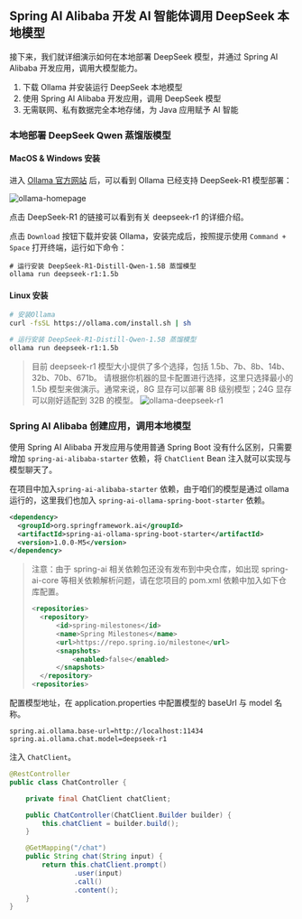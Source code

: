 ## Spring AI Alibaba 开发 AI 智能体调用 DeepSeek 本地模型
接下来，我们就详细演示如何在本地部署 DeepSeek 模型，并通过 Spring AI Alibaba 开发应用，调用大模型能力。

1. 下载 Ollama 并安装运行 DeepSeek 本地模型
2. 使用 Spring AI Alibaba 开发应用，调用 DeepSeek 模型
3. 无需联网、私有数据完全本地存储，为 Java 应用赋予 AI 智能

### 本地部署 DeepSeek Qwen 蒸馏版模型

#### MacOS & Windows 安装
进入 [Ollama 官方网站](https://ollama.com/) 后，可以看到 Ollama 已经支持 DeepSeek-R1 模型部署：

![ollama-homepage](https://java2ai.com/img/blog/deepseek/ollama-homepage.png)

点击 DeepSeek-R1 的链接可以看到有关 deepseek-r1 的详细介绍。

点击 `Download` 按钮下载并安装 Ollama，安装完成后，按照提示使用 `Command + Space` 打开终端，运行如下命令：

```shell
# 运行安装 DeepSeek-R1-Distill-Qwen-1.5B 蒸馏模型
ollama run deepseek-r1:1.5b
```

#### Linux 安装

```bash
# 安装Ollama
curl -fsSL https://ollama.com/install.sh | sh

# 运行安装 DeepSeek-R1-Distill-Qwen-1.5B 蒸馏模型
ollama run deepseek-r1:1.5b
```

> 目前 deepseek-r1 模型大小提供了多个选择，包括 1.5b、7b、8b、14b、32b、70b、671b。
> 请根据你机器的显卡配置进行选择，这里只选择最小的 1.5b 模型来做演示。通常来说，8G 显存可以部署 8B 级别模型；24G 显存可以刚好适配到 32B 的模型。
> ![ollama-deepseek-r1](/img/blog/deepseek/ollama-deepseek-r1-distill.png)

### Spring AI Alibaba 创建应用，调用本地模型

使用 Spring AI Alibaba 开发应用与使用普通 Spring Boot 没有什么区别，只需要增加 `spring-ai-alibaba-starter` 依赖，将 `ChatClient` Bean 注入就可以实现与模型聊天了。

在项目中加入`spring-ai-alibaba-starter` 依赖，由于咱们的模型是通过 ollama 运行的，这里我们也加入 `spring-ai-ollama-spring-boot-starter` 依赖。

```xml
<dependency>
  <groupId>org.springframework.ai</groupId>
  <artifactId>spring-ai-ollama-spring-boot-starter</artifactId>
  <version>1.0.0-M5</version>
</dependency>
```


> 注意：由于 spring-ai 相关依赖包还没有发布到中央仓库，如出现 spring-ai-core 等相关依赖解析问题，请在您项目的 pom.xml 依赖中加入如下仓库配置。
>
>
>```xml
><repositories>
>	<repository>
>		<id>spring-milestones</id>
>		<name>Spring Milestones</name>
>		<url>https://repo.spring.io/milestone</url>
>		<snapshots>
>			<enabled>false</enabled>
>		</snapshots>
>	</repository>
><repositories>
>```

配置模型地址，在 application.properties 中配置模型的 baseUrl 与 model 名称。

```plain
spring.ai.ollama.base-url=http://localhost:11434
spring.ai.ollama.chat.model=deepseek-r1
```


注入 `ChatClient`。

```java
@RestController
public class ChatController {

	private final ChatClient chatClient;

	public ChatController(ChatClient.Builder builder) {
		this.chatClient = builder.build();
	}

	@GetMapping("/chat")
	public String chat(String input) {
		return this.chatClient.prompt()
				.user(input)
				.call()
				.content();
	}
}
```